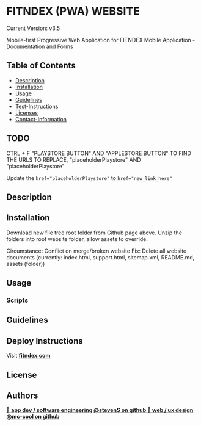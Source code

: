 # FITNDEX (PWA) WEBSITE
Current Version: v3.5

Mobile-first Progressive Web Application for FITNDEX Mobile Application - Documentation and Forms

## Table of Contents

- [Description](#description)
- [Installation](#install)
- [Usage](#usage)
- [Guidelines](#guidelines)
- [Test-Instructions](#test)
- [Licenses](#license)
- [Contact-Information](#email)

## TODO
CTRL + F "PLAYSTORE BUTTON" AND "APPLESTORE BUTTON" TO FIND THE URLS TO REPLACE, "placeholderPlaystore" AND "placeholderPlaystore"

Update the `href="placeholderPlaystore"` to `href="new_link_here"`
## Description

## Installation
Download new file tree root folder from Github page above. Unzip the folders into root website folder, allow assets to override. 

Circumstance: Conflict on merge/broken website
Fix: Delete all website documents (currently: index.html, support.html, sitemap.xml, README.md, assets (folder))
## Usage

### Scripts

## Guidelines

## Deploy Instructions
Visit **[ fitndex.com ](https://fitndex.com)**

## License
## Authors
**[🤖 app dev / software engineering @stevenS on github ](https://github.com/)**
**[🐉 web / ux design @mc-cool on github ](https://github.com/m-ccool)**


